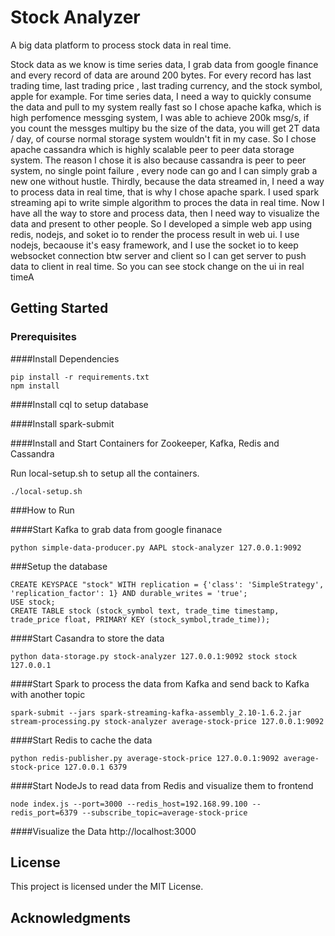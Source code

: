 # Stock Analyzer 

A big data platform to process stock data in real time.

Stock data as we know is time series data, I grab data from google finance and every record of data are around 200 bytes. For every record has last trading time,  last trading price , last trading currency, and the stock symbol, apple for example. For time series data, I need a way to quickly consume the data and pull to my system really fast so I chose apache kafka, which is high perfomence messging system, I was able to achieve  200k msg/s, if you count the messges multipy bu the size of the data, you will get 2T data / day, of course normal storage system wouldn't fit in my case. So I chose apache cassandra which is highly scalable peer to peer data storage system. The reason I chose it is also because  cassandra is peer to peer system, no single point failure , every node can go and I can simply grab a new one without hustle. Thirdly, because the data streamed in, I need a way to process data in real time, that is why I chose apache spark. I used spark streaming api to write simple algorithm to proces the data in real time.  Now I have all the way to store and process data, then I need way to visualize the data and present to other people.  So I developed a simple web app using redis, nodejs, and soket io to render the process result in web ui. I use nodejs, becaouse it's easy framework, and I use the socket io to keep websocket connection btw server and client so I can get server to push data to client in real time. So you can see stock change on the ui in real timeA


## Getting Started


### Prerequisites

####Install Dependencies

```
pip install -r requirements.txt
npm install
```

####Install cql to setup database

####Install spark-submit

####Install and Start Containers for Zookeeper, Kafka, Redis and Cassandra 

Run local-setup.sh to setup all the containers.

```
./local-setup.sh
```

###How to Run 

####Start Kafka to grab data from google finanace
```
python simple-data-producer.py AAPL stock-analyzer 127.0.0.1:9092
```
###Setup the database

```
CREATE KEYSPACE "stock" WITH replication = {'class': 'SimpleStrategy', 'replication_factor': 1} AND durable_writes = 'true';
USE stock;
CREATE TABLE stock (stock_symbol text, trade_time timestamp, trade_price float, PRIMARY KEY (stock_symbol,trade_time));
```
####Start Casandra to store the data

```
python data-storage.py stock-analyzer 127.0.0.1:9092 stock stock 127.0.0.1
```

####Start Spark to process the data from Kafka and send back to Kafka with another topic
```
spark-submit --jars spark-streaming-kafka-assembly_2.10-1.6.2.jar stream-processing.py stock-analyzer average-stock-price 127.0.0.1:9092
```
####Start Redis to cache the data
```
python redis-publisher.py average-stock-price 127.0.0.1:9092 average-stock-price 127.0.0.1 6379
```
####Start NodeJs to read data from Redis and visualize them to frontend
```
node index.js --port=3000 --redis_host=192.168.99.100 --redis_port=6379 --subscribe_topic=average-stock-price
```
####Visualize the Data
http://localhost:3000


## License

This project is licensed under the MIT License.

## Acknowledgments



